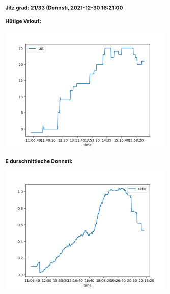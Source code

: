 ### Jitz grad: 21/33 (Donnsti, 2021-12-30 16:21:00

### Hütige Vrlouf:
![Graph](Today.png)

### E durschnittleche Donnsti:
![Graph](Donnsti.png)
